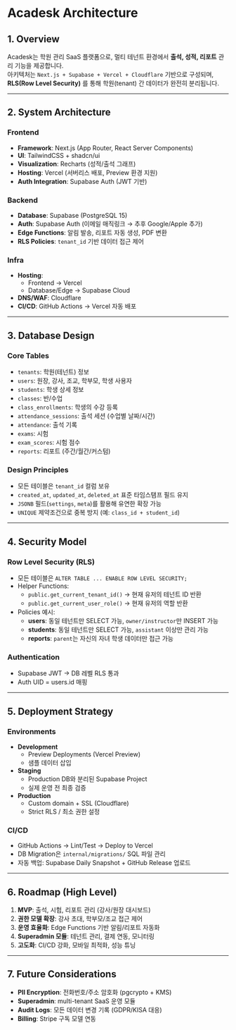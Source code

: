 # Acadesk Architecture

## 1. Overview
Acadesk는 학원 관리 SaaS 플랫폼으로, 멀티 테넌트 환경에서 **출석, 성적, 리포트** 관리 기능을 제공합니다.  
아키텍처는 `Next.js + Supabase + Vercel + Cloudflare` 기반으로 구성되며, **RLS(Row Level Security)** 를 통해 학원(tenant) 간 데이터가 완전히 분리됩니다.

---

## 2. System Architecture

### Frontend
- **Framework**: Next.js (App Router, React Server Components)
- **UI**: TailwindCSS + shadcn/ui
- **Visualization**: Recharts (성적/출석 그래프)
- **Hosting**: Vercel (서버리스 배포, Preview 환경 지원)
- **Auth Integration**: Supabase Auth (JWT 기반)

### Backend
- **Database**: Supabase (PostgreSQL 15)
- **Auth**: Supabase Auth (이메일 매직링크 → 추후 Google/Apple 추가)
- **Edge Functions**: 알림 발송, 리포트 자동 생성, PDF 변환
- **RLS Policies**: `tenant_id` 기반 데이터 접근 제어

### Infra
- **Hosting**: 
  - Frontend → Vercel
  - Database/Edge → Supabase Cloud
- **DNS/WAF**: Cloudflare
- **CI/CD**: GitHub Actions → Vercel 자동 배포

---

## 3. Database Design

### Core Tables
- `tenants`: 학원(테넌트) 정보
- `users`: 원장, 강사, 조교, 학부모, 학생 사용자
- `students`: 학생 상세 정보
- `classes`: 반/수업
- `class_enrollments`: 학생의 수강 등록
- `attendance_sessions`: 출석 세션 (수업별 날짜/시간)
- `attendance`: 출석 기록
- `exams`: 시험
- `exam_scores`: 시험 점수
- `reports`: 리포트 (주간/월간/커스텀)

### Design Principles
- 모든 테이블은 `tenant_id` 컬럼 보유
- `created_at`, `updated_at`, `deleted_at` 표준 타임스탬프 필드 유지
- `JSONB` 필드(`settings`, `meta`)를 활용해 유연한 확장 가능
- `UNIQUE` 제약조건으로 중복 방지 (예: `class_id + student_id`)

---

## 4. Security Model

### Row Level Security (RLS)
- 모든 테이블은 `ALTER TABLE ... ENABLE ROW LEVEL SECURITY;`
- Helper Functions:
  - `public.get_current_tenant_id()` → 현재 유저의 테넌트 ID 반환
  - `public.get_current_user_role()` → 현재 유저의 역할 반환
- Policies 예시:
  - **users**: 동일 테넌트만 SELECT 가능, `owner/instructor`만 INSERT 가능
  - **students**: 동일 테넌트만 SELECT 가능, `assistant` 이상만 관리 가능
  - **reports**: `parent`는 자신의 자녀 학생 데이터만 접근 가능

### Authentication
- Supabase JWT → DB 레벨 RLS 통과
- Auth UID = users.id 매핑

---

## 5. Deployment Strategy

### Environments
- **Development**
  - Preview Deployments (Vercel Preview)
  - 샘플 데이터 삽입
- **Staging**
  - Production DB와 분리된 Supabase Project
  - 실제 운영 전 최종 검증
- **Production**
  - Custom domain + SSL (Cloudflare)
  - Strict RLS / 최소 권한 설정

### CI/CD
- GitHub Actions → Lint/Test → Deploy to Vercel
- DB Migration은 `internal/migrations/` SQL 파일 관리
- 자동 백업: Supabase Daily Snapshot + GitHub Release 업로드

---

## 6. Roadmap (High Level)
1. **MVP**: 출석, 시험, 리포트 관리 (강사/원장 대시보드)
2. **권한 모델 확장**: 강사 초대, 학부모/조교 접근 제어
3. **운영 효율화**: Edge Functions 기반 알림/리포트 자동화
4. **Superadmin 모듈**: 테넌트 관리, 결제 연동, 모니터링
5. **고도화**: CI/CD 강화, 모바일 최적화, 성능 튜닝

---

## 7. Future Considerations
- **PII Encryption**: 전화번호/주소 암호화 (pgcrypto + KMS)
- **Superadmin**: multi-tenant SaaS 운영 모듈
- **Audit Logs**: 모든 데이터 변경 기록 (GDPR/KISA 대응)
- **Billing**: Stripe 구독 모델 연동